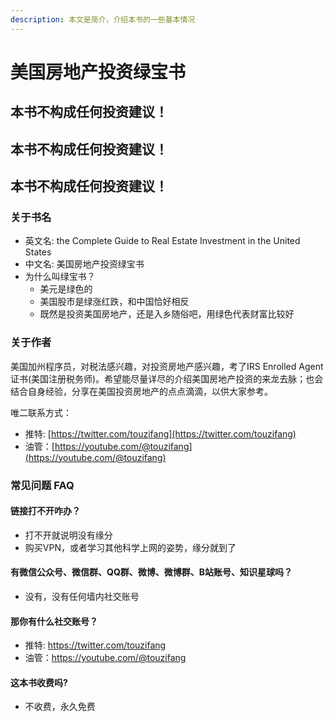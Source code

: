 ```yaml
---
description: 本文是简介，介绍本书的一些基本情况
---
```


# 美国房地产投资绿宝书

## 本书不构成任何投资建议！

## 本书不构成任何投资建议！

## 本书不构成任何投资建议！



### 关于书名

* 英文名: the Complete Guide to Real Estate Investment in the United States
* 中文名: 美国房地产投资绿宝书
* 为什么叫绿宝书？
  * 美元是绿色的
  * 美国股市是绿涨红跌，和中国恰好相反
  * 既然是投资美国房地产，还是入乡随俗吧，用绿色代表财富比较好



### 关于作者

美国加州程序员，对税法感兴趣，对投资房地产感兴趣，考了IRS Enrolled Agent证书(美国注册税务师)。希望能尽量详尽的介绍美国房地产投资的来龙去脉；也会结合自身经验，分享在美国投资房地产的点点滴滴，以供大家参考。

唯二联系方式：

* 推特: [https://twitter.com/touzifang](https://twitter.com/touzifang)
* 油管：[https://youtube.com/@touzifang](https://youtube.com/@touzifang)

### 常见问题 FAQ

#### 链接打不开咋办？

* 打不开就说明没有缘分
* 购买VPN，或者学习其他科学上网的姿势，缘分就到了

#### 有微信公众号、微信群、QQ群、微博、微博群、B站账号、知识星球吗？

* 没有，没有任何墙内社交账号

#### 那你有什么社交账号？

* 推特: https://twitter.com/touzifang
* 油管：https://youtube.com/@touzifang

#### 这本书收费吗?

* 不收费，永久免费
